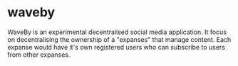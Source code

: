 # waveby
WaveBy is an experimental decentralised social media application. It focus on decentralising the ownership of a "expanses" that manage content. Each expanse would have it's own registered users who can subscribe to users from other expanses.
